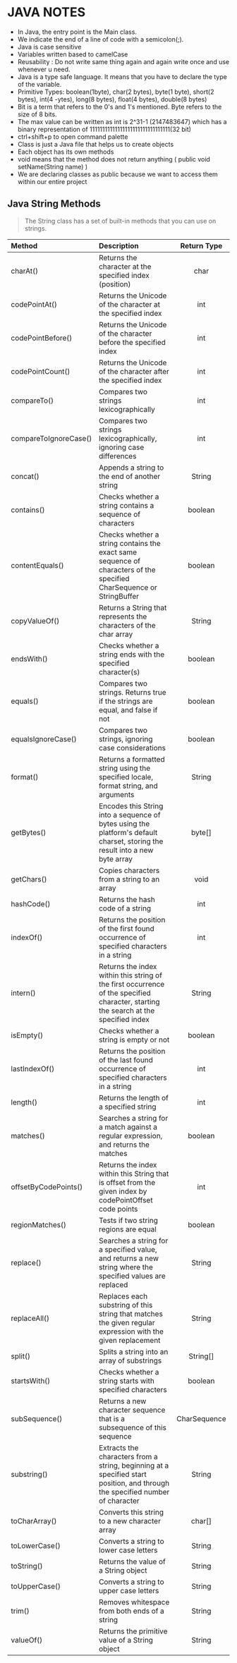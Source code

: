 # JAVA NOTES

- In Java, the entry point is the Main class.
- We indicate the end of a line of code with a semicolon(;).
- Java is case sensitive
- Variables written based to camelCase
- Reusability  : Do not write same thing again and again write once and use whenever u need.
- Java is a type safe language. It means that you have to declare the type of the variable.
- Primitive Types: boolean(1byte), char(2 bytes), byte(1 byte), short(2 bytes), int(4 -ytes), long(8 bytes), float(4 bytes), double(8 bytes)
- Bit is a term that refers to the 0's and 1's mentioned. Byte refers to the size of 8 bits.
- The max value can be written as int is 2^31-1 (2147483647) which has a binary representation of 11111111111111111111111111111111(32 bit)
- ctrl+shift+p to open command palette
- Class is just a Java file that helps us to create objects
- Each object has its own methods
- void means that the method does not return anything ( public void setName(String name) )
- We are declaring classes as public because we want to access them within our entire project

## Java String Methods
> The String class has a set of built-in methods that you can use on strings.

| Method | Description | Return Type |
| :--- | :--- | :---: |
| charAt() | Returns the character at the specified index (position) | char |
| codePointAt() | Returns the Unicode of the character at the specified index | int |
| codePointBefore() | Returns the Unicode of the character before the specified index | int |
| codePointCount() | Returns the Unicode of the character after the specified index | int |
| compareTo() | Compares two strings lexicographically | int |
| compareToIgnoreCase() | Compares two strings lexicographically, ignoring case differences | int |
| concat() | Appends a string to the end of another string | String |
| contains() | Checks whether a string contains a sequence of characters | boolean |
| contentEquals() | Checks whether a string contains the exact same sequence of characters of the specified CharSequence or StringBuffer | boolean |
| copyValueOf() | Returns a String that represents the characters of the char array | String |
| endsWith() | Checks whether a string ends with the specified character(s) | boolean |
| equals() | Compares two strings. Returns true if the strings are equal, and false if not | boolean |
| equalsIgnoreCase() | Compares two strings, ignoring case considerations | boolean |
| format() | Returns a formatted string using the specified locale, format string, and arguments | String |
| getBytes() | Encodes this String into a sequence of bytes using the platform's default charset, storing the result into a new byte array | byte[] |
| getChars() | Copies characters from a string to an array | void |
| hashCode() | Returns the hash code of a string | int |
| indexOf() | Returns the position of the first found occurrence of specified characters in a string | int |
| intern() | Returns the index within this string of the first occurrence of the specified character, starting the search at the specified index | String |
| isEmpty() | Checks whether a string is empty or not | boolean |
| lastIndexOf() | Returns the position of the last found occurrence of specified characters in a string | int |
| length() | Returns the length of a specified string | int |
| matches() | Searches a string for a match against a regular expression, and returns the matches | boolean |
| offsetByCodePoints() | Returns the index within this String that is offset from the given index by codePointOffset code points | int |
| regionMatches() | Tests if two string regions are equal | boolean |
| replace() | Searches a string for a specified value, and returns a new string where the specified values are replaced | String |
| replaceAll() | Replaces each substring of this string that matches the given regular expression with the given replacement | String |
| split() | Splits a string into an array of substrings | String[] |
| startsWith() | Checks whether a string starts with specified characters | boolean |
| subSequence() | Returns a new character sequence that is a subsequence of this sequence | CharSequence |
| substring() | Extracts the characters from a string, beginning at a specified start position, and through the specified number of character | String |
| toCharArray() | Converts this string to a new character array | char[] |
| toLowerCase() | Converts a string to lower case letters | String |
| toString() | Returns the value of a String object | String |
| toUpperCase() | Converts a string to upper case letters | String |
| trim() | Removes whitespace from both ends of a string | String |
| valueOf() | Returns the primitive value of a String object | String |
